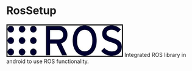 # RosSetup
 <td><img src="https://github.com/arpit999/Images/blob/master/ROS.jpg" alt="Welcom Image" border=3 width=300></img>
Integrated ROS library in android to use ROS functionality.
